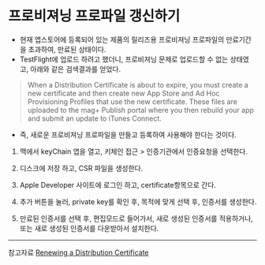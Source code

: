 # 프로비져닝 프로파일 갱신하기

* 현재 앱스토어에 등록되어 있는 제품의 릴리즈용 프로비져닝 프로파일의 만료기간을 초과하여, 만료된 상태이다.
* TestFlight에 업로드 하려고 했더니, 프로비져닝 문제로 업로드할 수 없는 상태였고, 아래와 같은 검색결과를 얻었다.

>When a Distribution Certificate is about to expire, you must create a new certificate and then create new App Store and Ad Hoc Provisioning Profiles that use the new certificate. These files are uploaded to the mag+ Publish portal where you then rebuild your app and submit an update to iTunes Connect.

* 즉, 새로운 프로비져닝 프로파일을 만들고 등록하여 사용해야 한다는 것이다.

1. 맥에서 keyChain 앱을 열고, 키체인 접근 > 인증기관에서 인증요청을 선택한다.

2. 디스크에 저장 하고, CSR 파일을 생성한다.
3. Apple Developer 사이트에 로그인 하고, certificate항목으로 간다.
4. 추가 버튼을 눌러, private key를 확인 후, 목적에 맞게 선택 후, 인증서를 생성한다.
5. 만료된 인증서를 선택 후, 편집모드로 들어가서, 새로 생성된 인증서를 적용하거나, 또는 새로 생성된 인증서를 다운받아서 설치한다.
---
참고자료
[Renewing a Distribution Certificate](https://support.magplus.com/hc/en-us/articles/204967377)
